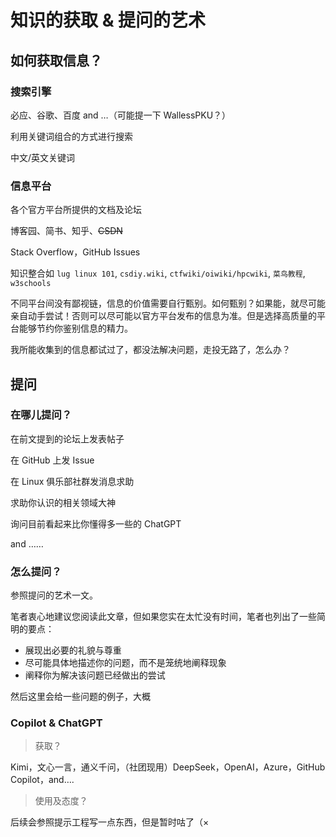 # 知识的获取 & 提问的艺术

## 如何获取信息？

### 搜索引擎

必应、谷歌、百度 and …（可能提一下 WallessPKU？）

利用关键词组合的方式进行搜索

中文/英文关键词

### 信息平台

各个官方平台所提供的文档及论坛

博客园、简书、知乎、~~CSDN~~

Stack Overflow，GitHub Issues

知识整合如 `lug linux 101`, `csdiy.wiki`, `ctfwiki/oiwiki/hpcwiki`, `菜鸟教程`, `w3schools`

不同平台间没有鄙视链，信息的价值需要自行甄别。如何甄别？如果能，就尽可能亲自动手尝试！否则可以尽可能以官方平台发布的信息为准。但是选择高质量的平台能够节约你鉴别信息的精力。

我所能收集到的信息都试过了，都没法解决问题，走投无路了，怎么办？

## 提问

### 在哪儿提问？

在前文提到的论坛上发表帖子

在 GitHub 上发 Issue

在 Linux 俱乐部社群发消息求助

求助你认识的相关领域大神

询问目前看起来比你懂得多一些的 ChatGPT

and ……

### 怎么提问？

参照提问的艺术一文。

笔者衷心地建议您阅读此文章，但如果您实在太忙没有时间，笔者也列出了一些简明的要点：

- 展现出必要的礼貌与尊重
- 尽可能具体地描述你的问题，而不是笼统地阐释现象
- 阐释你为解决该问题已经做出的尝试

然后这里会给一些问题的例子，大概

### Copilot & ChatGPT

> 获取？

Kimi，文心一言，通义千问，（社团现用）DeepSeek，OpenAI，Azure，GitHub Copilot，and….

> 使用及态度？

后续会参照提示工程写一点东西，但是暂时咕了（×
